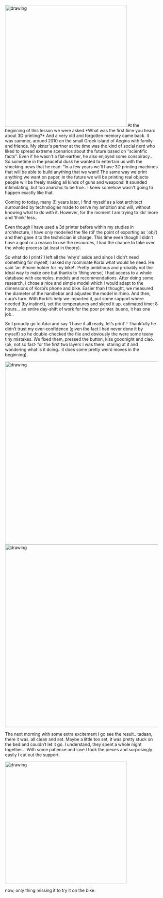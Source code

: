 <img src="../meme boat.jpeg" alt="drawing" width="400" />   
At the beginning of this lesson we were asked *What was the first time you heard about 3D printing?*  
And a very old and forgotten memory came back. It was summer, around 2010 on the small Greek island of Aegina with family and friends. My sister's partner at the time was the kind of social nerd who liked to spread extreme scenarios about the future based on "scientific facts". Even if he wasn't a flat-earther, he also enjoyed some conspiracy.. So sometime in the peaceful dusk he wanted to entertain us with the shocking news that he read: 
“In a few years we'll have 3D printing machines that will be able to build anything that we want! The same way we print anything we want on paper, in the future we will be printing real objects· people will be freely making all kinds of guns and weapons! It sounded intimidating, but too anarchic to be true.. I knew somehow wasn't going to happen exactly like that. 

Coming to today, many (!) years later, I find myself as a lost architect surrounded by technologies made to serve my ambition and will, without knowing what to do with it. However, for the moment I am trying to ‘do’ more and ‘think’ less..  

Even though I have used a 3d printer before within my studies in architecture, I have only modelled the file (til' the point of exporting as ‘.obj’) and then gave it to the technician in charge. This time even though I didn’t have a goal or a reason to use the resources, I had the chance to take over the whole process (at least in theory).  

So what do I print? I left all the ‘why’s’ aside and since I didn’t need something for myself, I asked my roommate Korbi what would he need. He said ‘an iPhone holder for my bike!’. Pretty ambitious and probably not the ideal way to make one but thanks to ‘thingiverse’, I had access to a whole database with examples, models and recommendations. After doing some research, I chose a nice and simple model which I would adapt to the dimensions of Korbi’s phone and bike. Easier than I thought, we measured the diameter of the handlebar and adjusted the model in rhino. And then, cura’s turn. With Korbi’s help we imported it, put some support where needed (by instinct), set the temperatures and sliced it up. estimated time: 8 hours… an entire day-shift of work for the poor printer. bueno, it has one job..

So I proudly go to Adai and say ‘I have it all ready, let’s print’ !
Thankfully he didn’t trust my over-confidence (given the fact I had never done it by myself) so he double-checked the file and obviously the were some teeny tiny mistakes. We fixed them, pressed the button, kiss goodnight and ciao. (ok, not so fast· for the first two layers I was there, staring at it and wondering what is it doing.. it does some pretty weird moves in the beginning).  

<img src="../me-1st layer.jpeg" alt="drawing" width="600" />   

<img src="../3dprinter.gif" alt="drawing" width="600" />   

The next morning with some extra excitement I go see the result.. tadaan, there it was. all clean and set. Maybe a little too set, it was pretty stuck on the bed and couldn’t let it go. I understand, they spent a whole night together… 
With some patience and love I took the pieces and surprisingly easily I cut out the support.  

<img src="../3d pieces.png" alt="drawing" width="400" />   

now, only thing missing it to try it on the bike.
